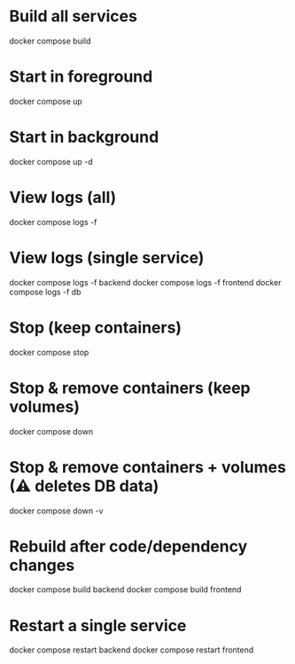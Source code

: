 # Build all services
docker compose build

# Start in foreground
docker compose up

# Start in background
docker compose up -d

# View logs (all)
docker compose logs -f

# View logs (single service)
docker compose logs -f backend
docker compose logs -f frontend
docker compose logs -f db

# Stop (keep containers)
docker compose stop

# Stop & remove containers (keep volumes)
docker compose down

# Stop & remove containers + volumes (⚠ deletes DB data)
docker compose down -v

# Rebuild after code/dependency changes
docker compose build backend
docker compose build frontend

# Restart a single service
docker compose restart backend
docker compose restart frontend
